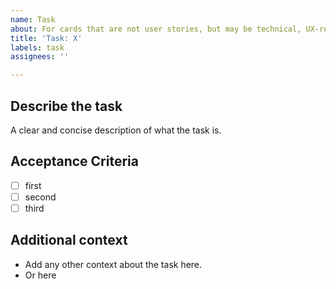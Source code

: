 ```yaml
---
name: Task
about: For cards that are not user stories, but may be technical, UX-related, or other   tasks.
title: 'Task: X'
labels: task
assignees: ''

---
```


## Describe the task
A clear and concise description of what the task is.

## Acceptance Criteria

- [ ] first
- [ ] second
- [ ] third

## Additional context

* Add any other context about the task here.
* Or here